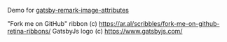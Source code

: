 Demo for [gatsby-remark-image-attributes](https://github.com/rbeer/gatsby-remark-image-attributes.git)

"Fork me on GitHub" ribbon (c) https://ar.al/scribbles/fork-me-on-github-retina-ribbons/
GatsbyJs logo (c) https://www.gatsbyjs.com/
